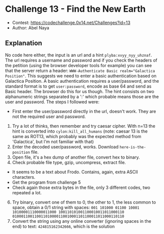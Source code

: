# Challenge 13 - Find the New Earth
- Contest: https://codechallenge.0x14.net/Challenges?id=13
- Author: Abel Naya

## Explanation
No code here either, the input is an url and a hint `plyba:xvyy_nyy_uhznaf`. The url requires a username and password and if you check the headers of the petition (using the browser developer tools for example) you can see that the server return a header: `WWW-Authenticate
Basic realm="Galactica Position"`. This suggests we need to enter a basic authentication based on Galactica Position. A basic authentication requires a user/password, and the standard format is to get `user:password`, encode as base 64 and send as Basic header. The browser do this for us though. The hint consists on two alphanumeric strings separated by a ':' which probable means those are the user and password. The steps I followed were: 

- First enter the user/password directly in the url, doesn't work. They are not the required user and password.
1) Try a lot of thinks, then remember and try caesar cipher. With n=13 the hint is converted into `cylon:kill_all_humans` (note: caesar 13 is the same as ROT13, which probably was the expected method from 'Galactica', but I'm not familiar with that)
2) Enter the decoded user/password, works. Download `here-is-the-position` file.
4) Open file, it's a hex dump of another file, convert hex to binary.
5) Check probable file type, gzip, uncompress, extract file.
- It seems to be a text about Frodo. Contains, again, extra ASCII characters.
- Get the program from challenge 5
- Check again those extra bytes in the file, only 3 different codes, two repeated a lot.
6) Try binary, convert one of them to 0, the other to 1, the less common to space, obtain a 0/1 string with spaces: `001 101000 01100 10001 10100001110000011000 100110101001100010011011000110 010001100110011010000110010001101100011011000110110   `
10) Convert the string using any online converter (ignoring spaces in the end) to text: `424815162342666`, which is the solution